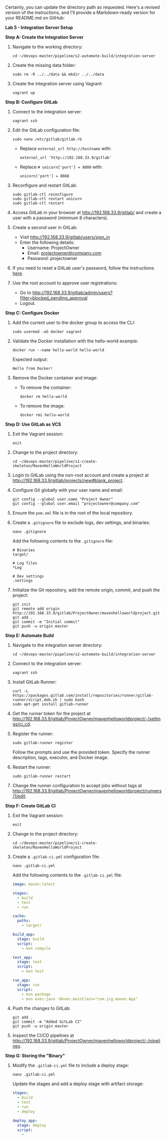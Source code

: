 Certainly, you can update the directory path as requested. Here's a revised version of the instructions, and I'll provide a Markdown-ready version for your README.md on GitHub:

**Lab 5 - Integration Server Setup**

**Step A: Create the Integration Server**
1. Navigate to the working directory:
   ```shell
   cd ~/devops-master/pipeline/s2-automate-build/integration-server
   ```

2. Create the missing data folder:
   ```shell
   sudo rm -R ../../data && mkdir ../../data
   ```

3. Create the integration server using Vagrant:
   ```shell
   vagrant up
   ```

**Step B: Configure GitLab**
1. Connect to the integration server:
   ```shell
   vagrant ssh
   ```

2. Edit the GitLab configuration file:
   ```shell
   sudo nano /etc/gitlab/gitlab.rb
   ```

   - Replace `external_url http://hostname` with:
     ```
     external_url 'http://192.168.33.9/gitlab'
     ```

   - Replace `# unicorn['port'] = 8080` with:
     ```
     unicorn['port'] = 8088
     ```

3. Reconfigure and restart GitLab:
   ```shell
   sudo gitlab-ctl reconfigure
   sudo gitlab-ctl restart unicorn
   sudo gitlab-ctl restart
   ```

4. Access GitLab in your browser at http://192.168.33.9/gitlab/ and create a user with a password (minimum 8 characters).

5. Create a second user in GitLab:
   - Visit http://192.168.33.9/gitlab/users/sign_in
   - Enter the following details:
     - Username: ProjectOwner
     - Email: projectowner@company.com
     - Password: projectowner

6. If you need to reset a GitLab user's password, follow the instructions [here](https://docs.gitlab.com/ee/security/reset_root_password.html).

7. Use the root account to approve user registrations:
   - Go to http://192.168.33.9/gitlab/admin/users?filter=blocked_pending_approval
   - Logout.

**Step C: Configure Docker**
1. Add the current user to the docker group to access the CLI:
   ```shell
   sudo usermod -aG docker vagrant
   ```

2. Validate the Docker installation with the hello-world example:
   ```shell
   docker run --name hello-world hello-world
   ```

   Expected output:
   ```
   Hello from Docker!
   ```

3. Remove the Docker container and image:
   - To remove the container:
     ```shell
     docker rm hello-world
     ```

   - To remove the image:
     ```shell
     docker rmi hello-world
     ```

**Step D: Use GitLab as VCS**
1. Exit the Vagrant session:
   ```shell
   exit
   ```

2. Change to the project directory:
   ```shell
   cd ~/devops-master/pipeline/s1-create-skeleton/MavenHelloWorldProject
   ```

3. Login to GitLab using the non-root account and create a project at http://192.168.33.9/gitlab/projects/new#blank_project.

4. Configure Git globally with your user name and email:
   ```shell
   git config --global user.name "Project Owner"
   git config --global user.email "projectowner@company.com"
   ```

5. Ensure the `pom.xml` file is in the root of the local repository.

6. Create a `.gitignore` file to exclude logs, dev settings, and binaries:
   ```shell
   nano .gitignore
   ```

   Add the following contents to the `.gitignore` file:

   ```
   # Binaries
   target/

   # Log files
   *Log

   # Dev settings
   .settings
   ```

7. Initialize the Git repository, add the remote origin, commit, and push the project:
   ```shell
   git init
   git remote add origin http://192.168.33.9/gitlab/ProjectOwner/mavenhelloworldproject.git
   git add .
   git commit -m "Initial commit"
   git push -u origin master
   ```

**Step E: Automate Build**
1. Navigate to the integration server directory:
   ```shell
   cd ~/devops-master/pipeline/s2-automate-build/integration-server
   ```

2. Connect to the integration server:
   ```shell
   vagrant ssh
   ```

3. Install GitLab Runner:
   ```shell
   curl -L https://packages.gitlab.com/install/repositories/runner/gitlab-runner/script.deb.sh | sudo bash
   sudo apt-get install gitlab-runner
   ```

4. Get the runner token for the project at http://192.168.33.9/gitlab/ProjectOwner/mavenhelloworldproject/-/settings/ci_cd.

5. Register the runner:
   ```shell
   sudo gitlab-runner register
   ```

   Follow the prompts and use the provided token. Specify the runner description, tags, executor, and Docker image.

6. Restart the runner:
   ```shell
   sudo gitlab-runner restart
   ```

7. Change the runner configuration to accept jobs without tags at http://192.168.33.9/gitlab/ProjectOwner/mavenhelloworldproject/runners/1/edit.

**Step F: Create GitLab CI**
1. Exit the Vagrant session:
   ```shell
   exit
   ```

2. Change to the project directory:
   ```shell
   cd ~/devops-master/pipeline/s1-create-skeleton/MavenHelloWorldProject
   ```

3. Create a `.gitlab-ci.yml` configuration file:
   ```shell
   nano .gitlab-ci.yml
   ```

   Add the following contents to the `.gitlab-ci.yml` file:

   ```yaml
   image: maven:latest

   stages:
     - build
     - test
     - run

   cache:
     paths:
       - target/

   build_app:
     stage: build
     script:
       - mvn compile

   test_app:
     stage: test
     script:
       - mvn test

   run_app:
     stage: run
     script:
       - mvn package
       - mvn exec:java -Dexec.mainClass="com.jcg.maven.App"
   ```

4. Push the changes to GitLab:
   ```shell
   git add .
   git commit -m "Added GitLab CI"
   git push -u origin master
   ```

5. Inspect the CI/CD pipelines at http://192.168.33.9/gitlab/ProjectOwner/mavenhelloworldproject/-/pipelines.

**Step G: Storing the "Binary"**
1. Modify the `.gitlab-ci.yml` file to include a deploy stage:
   ```shell
   nano .gitlab-ci.yml
   ```

   Update the stages and add a deploy stage with artifact storage:

   ```yaml
   stages:
     - build
     - test
     - run
     - deploy

   deploy_app:
     stage: deploy
     script:
       -
